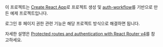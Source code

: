 이 프로젝트는 [Create React App](https://github.com/facebook/create-react-app)로 프로젝트 생성 및 [auth-workflow](
)를 기반으로 만든 예제 프로젝트입니다.

로그인 후 페이지 권한 관련 기능은 해당 프로젝트 방식으로 해결하면 됩니다.

자세한 설명은 [Protected routes and authentication with React Router v4](https://tylermcginnis.com/react-router-protected-routes-authentication/)를 참고하세요.

